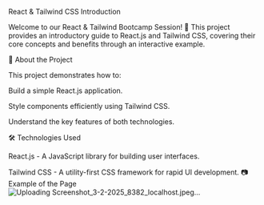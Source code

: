 React & Tailwind CSS Introduction

Welcome to our React & Tailwind Bootcamp Session! 🚀 This project provides an introductory guide to React.js and Tailwind CSS, covering their core concepts and benefits through an interactive example.

📌 About the Project

This project demonstrates how to:

Build a simple React.js application.

Style components efficiently using Tailwind CSS.

Understand the key features of both technologies.

🛠 Technologies Used

React.js - A JavaScript library for building user interfaces.

Tailwind CSS - A utility-first CSS framework for rapid UI development.
📷 Example of the Page
![Uploading Screenshot_3-2-2025_8382_localhost.jpeg…]()
